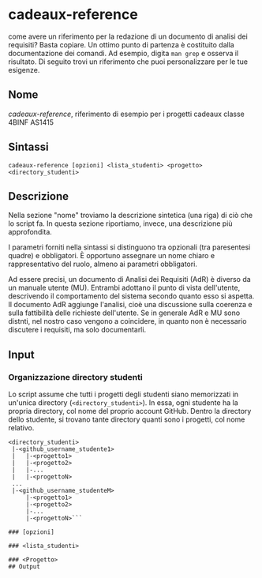 # cadeaux-reference
  come avere un riferimento per la redazione di un documento di analisi dei requisiti? Basta copiare. Un ottimo punto di partenza è costituito dalla documentazione dei comandi. Ad esempio, digita `man grep` e osserva il risultato. Di seguito trovi un riferimento che puoi personalizzare per le tue esigenze.

## Nome
*cadeaux-reference*, riferimento di esempio per i progetti cadeaux classe 4BINF AS1415
  
## Sintassi
    cadeaux-reference [opzioni] <lista_studenti> <progetto> <directory_studenti>
  
## Descrizione
Nella sezione "nome" troviamo la descrizione sintetica (una riga) di ciò che lo script fa. In questa sezione
riportiamo, invece, una descrizione più approfondita.
  
I parametri forniti nella sintassi si distinguono tra opzionali (tra paresentesi quadre) e obbligatori.
È opportuno assegnare un nome chiaro e rappresentativo del ruolo, almeno ai parametri obbligatori.
  
Ad essere precisi, un documento di Analisi dei Requisiti (AdR) è diverso da un manuale utente (MU). Entrambi adottano il punto di vista dell'utente, descrivendo il comportamento del sistema secondo quanto esso si aspetta. Il documento AdR aggiunge l'analisi, cioè una discussione sulla coerenza e sulla fattibilità delle richieste dell'utente. Se in generale AdR e MU sono distnti, nel nostro caso vengono a coincidere, in quanto non è necessario discutere i requisiti,  ma solo documentarli.
  
## Input
### Organizzazione directory studenti
Lo script assume che tutti i progetti degli studenti siano memorizzati in un'unica directory (`<directory_studenti>`). In essa, ogni studente ha la propria directory, col nome del proprio account GitHub. Dentro la directory dello studente, si trovano tante directory quanti sono i progetti, col nome relativo.
```
<directory_studenti>
 |-<github_username_studente1>
 |   |-<progetto1>
 |   |-<progetto2>
 |   |-...
 |   |-<progettoN>
 ...
 |-<github_username_studenteM>
     |-<progetto1>
     |-<progetto2>
     |-...
     |-<progettoN>```

### [opzioni]

### <lista_studenti>

### <Progetto>
## Output
